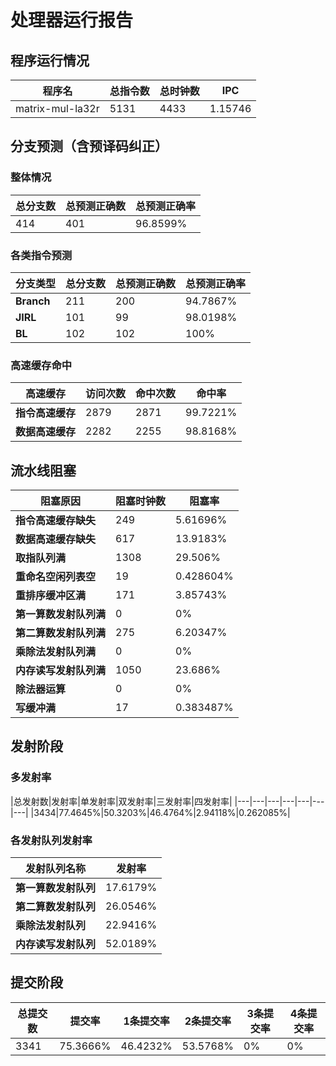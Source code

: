 # 处理器运行报告
## 程序运行情况
|程序名|总指令数|总时钟数|IPC|
|---|---|---|---|
|matrix-mul-la32r|5131|4433|1.15746|

## 分支预测（含预译码纠正）
### 整体情况
|总分支数|总预测正确数|总预测正确率|
|---|---|---|
|414|401|96.8599%|

### 各类指令预测
|分支类型|总分支数|总预测正确数|总预测正确率|
|---|---|---|---|
|**Branch**| 211 | 200 | 94.7867%|
|**JIRL**| 101 | 99 | 98.0198%|
|**BL**| 102 | 102 | 100%|

### 高速缓存命中
|高速缓存|访问次数|命中次数|命中率|
|---|---|---|---|
|**指令高速缓存**| 2879 | 2871 | 99.7221%|
|**数据高速缓存**| 2282 | 2255 | 98.8168%|
## 流水线阻塞
|阻塞原因|阻塞时钟数|阻塞率|
|---|---|---|
|**指令高速缓存缺失**| 249 | 5.61696%|
|**数据高速缓存缺失**| 617 | 13.9183%|
|**取指队列满**| 1308 | 29.506%|
|**重命名空闲列表空**|19 | 0.428604%|
|**重排序缓冲区满**|171 | 3.85743%|
|**第一算数发射队列满**|0 | 0%|
|**第二算数发射队列满**|275 | 6.20347%|
|**乘除法发射队列满**|0 | 0%|
|**内存读写发射队列满**|1050 | 23.686%|
|**除法器运算**|0 | 0%|
|**写缓冲满**|17 | 0.383487%|

## 发射阶段
### 多发射率
|总发射数|发射率|单发射率|双发射率|三发射率|四发射率|
|---|---|---|---|---|---|---|
|3434|77.4645%|50.3203%|46.4764%|2.94118%|0.262085%|

### 各发射队列发射率
|发射队列名称|发射率|
|---|---|
|**第一算数发射队列**|17.6179%|
|**第二算数发射队列**|26.0546%|
|**乘除法发射队列**|22.9416%|
|**内存读写发射队列**|52.0189%|

## 提交阶段
|总提交数|提交率|1条提交率|2条提交率|3条提交率|4条提交率|
|---|---|---|---|---|---|
|3341|75.3666%|46.4232%|53.5768%|0%|0%|
